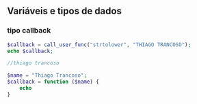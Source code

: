 ## Variáveis e tipos de dados
### tipo callback
```php
$callback = call_user_func("strtolower", "THIAGO TRANCOSO");
echo $callback;

//thiago trancoso
```

```php
$name = "Thiago Trancoso";
$callback = function ($name) {
	echo 
}
```
<!--stackedit_data:
eyJoaXN0b3J5IjpbLTE3NjIzNTYyMDYsODEwMTIxNTQ5LC0yMT
MxMDIxMzk1XX0=
-->